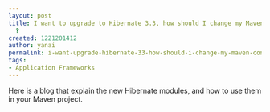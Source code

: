 ```yaml
---
layout: post
title: I want to upgrade to Hibernate 3.3, how should I change my Maven configuration
  ?
created: 1221201412
author: yanai
permalink: i-want-upgrade-hibernate-33-how-should-i-change-my-maven-configuration
tags:
- Application Frameworks
---
```

<p>Here is a blog that explain the new Hibernate modules, and how to use them in your Maven project.</p>
